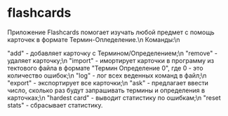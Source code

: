 # flashcards

Приложение Flashcards помогает изучать любой предмет с помощь карточек в формате Термин-Опледеление.\n
Команды:\n

"add" - добавляет карточку с Термином/Определением;\n
"remove" - удаляет карточку;\n
"import" - имортирует карточки в программу из тектового файла в формате "Термин Определение 0", где 0 - это количество ошибок;\n
"log" - лог всех веденных команд в файл;\n
"export" - экспортирует все карточки;\n
"ask" - предлагает ввести число, сколько раз будут запрашивать термины и определения в карточках;\n
"hardest card" - выводит статистику по ошибкам;\n
"reset stats" - сбрасывает статистику.

